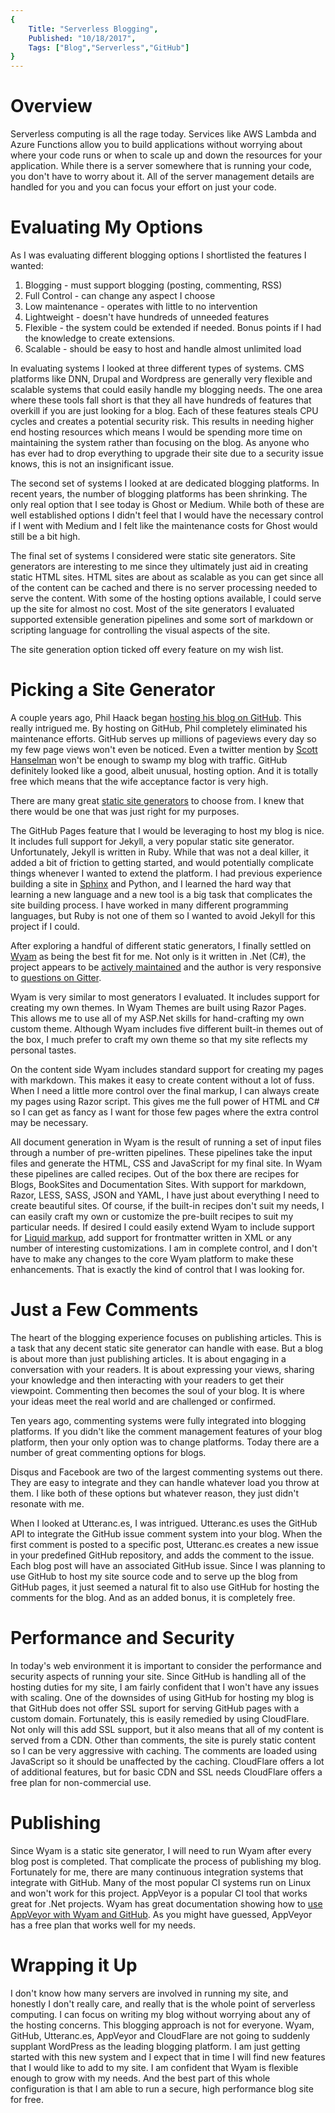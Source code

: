 ```yaml
---
{
    Title: "Serverless Blogging",
    Published: "10/18/2017",
    Tags: ["Blog","Serverless","GitHub"]
}
---
```


# Overview

Serverless computing is all the rage today. Services like AWS Lambda and Azure Functions allow you to build applications without worrying about where your code runs or when to scale up and down the resources for your application. While there is a server somewhere that is running your code, you don't have to worry about it.  All of the server management details are handled for you and you can focus your effort on just your code.

# Evaluating My Options

As I was evaluating different blogging options I shortlisted the features I wanted:

1. Blogging - must support blogging (posting, commenting, RSS)
1. Full Control - can change any aspect I choose
1. Low maintenance - operates with little to no intervention
1. Lightweight - doesn't have hundreds of unneeded features
1. Flexible - the system could be extended if needed. Bonus points if I had the knowledge to create extensions.
1. Scalable - should be easy to host and handle almost unlimited load

In evaluating systems I looked at three different types of systems. CMS platforms like DNN, Drupal and Wordpress are generally very flexible and scalable systems that could easily handle my blogging needs. The one area where these tools fall short is that they all have hundreds of features that overkill if you are just looking for a blog. Each of these features steals CPU cycles and creates a potential security risk. This results in needing higher end hosting resources which means I would be spending more time on maintaining the system rather than focusing on the blog. As anyone who has ever had to drop everything to upgrade their site due to a security issue knows, this is not an insignificant issue.

The second set of systems I looked at are dedicated blogging platforms. In recent years, the number of blogging platforms has been shrinking. The only real option that I see today is Ghost or Medium. While both of these are well established options I didn't feel that I would have the necessary control if I went with Medium and I felt like the maintenance costs for Ghost would still be a bit high.

The final set of systems I considered were static site generators. Site generators are interesting to me since they ultimately just aid in creating static HTML sites. HTML sites are about as scalable as you can get since all of the content can be cached and there is no server processing needed to serve the content. With some of the hosting options available, I could serve up the site for almost no cost. Most of the site generators I evaluated supported extensible generation pipelines and some sort of markdown or scripting language for controlling the visual aspects of the site.

The site generation option ticked off every feature on my wish list.

# Picking a Site Generator

A couple years ago, Phil Haack began [hosting his blog on GitHub](http://www.shopsmith.com/ownersite/catalog/l_univlathetoolrest.htm). This really intrigued me. By hosting on GitHub, Phil completely eliminated his maintenance efforts. GitHub serves up millions of pageviews every day so my few page views won't even be noticed. Even a twitter mention by [Scott Hanselman](https://www.hanselman.com/) won't be enough to swamp my blog with traffic. GitHub definitely looked like a good, albeit unusual, hosting option. And it is totally free which means that the wife acceptance factor is very high.

There are many great [static site generators](https://www.staticgen.com/) to choose from. I knew that there would be one that was just right for my purposes.

The GitHub Pages feature that I would be leveraging to host my blog is nice. It includes full support for Jekyll, a very popular static site generator. Unfortunately, Jekyll is written in Ruby.  While that was not a deal killer, it added a bit of friction to getting started, and would potentially complicate things whenever I wanted to extend the platform. I had previous experience building a site in [Sphinx](http://www.sphinx-doc.org/en/stable/) and Python, and I learned the hard way that learning a new language and a new tool is a big task that complicates the site building process. I have worked in many different programming languages, but Ruby is not one of them so I wanted to avoid Jekyll for this project if I could.

After exploring a handful of different static generators, I finally settled on [Wyam](http://wyam.io) as being the best fit for me. Not only is it written in .Net (C#), the project appears to be [actively maintained](https://github.com/Wyamio/Wyam) and the author is very responsive to [questions on Gitter](https://gitter.im/Wyamio/Wyam).

Wyam is very similar to most generators I evaluated. It includes support for creating my own themes. In Wyam Themes are built using Razor Pages. This allows me to use all of my ASP.Net skills for hand-crafting my own custom theme. Although Wyam includes five different built-in themes out of the box, I much prefer to craft my own theme so that my site reflects my personal tastes.

On the content side Wyam includes standard support for creating my pages with markdown. This makes it easy to create content without a lot of fuss. When I need a little more control over the final markup, I can always create my pages using Razor script. This gives me the full power of HTML and C# so I can get as fancy as I want for those few pages where the extra control may be necessary.

All document generation in Wyam is the result of running a set of input files through a number of pre-written pipelines. These pipelines take the input files and generate the HTML, CSS and JavaScript for my final site. In Wyam these pipelines are called recipes. Out of the box there are recipes for Blogs, BookSites and Documentation Sites. With support for markdown, Razor, LESS, SASS, JSON and YAML, I have just about everything I need to create beautiful sites. Of course, if the built-in recipes don't suit my needs, I can easily craft my own or customize the pre-built recipes to suit my particular needs. If desired I could easily extend Wyam to include support for [Liquid markup](http://dotliquidmarkup.org/), add support for frontmatter written in XML or any number of interesting customizations. I am in complete control, and I don't have to make any changes to the core Wyam platform to make these enhancements. That is exactly the kind of control that I was looking for.

# Just a Few Comments

The heart of the blogging experience focuses on publishing articles. This is a task that any decent static site generator can handle with ease. But a blog is about more than just publishing articles. It is about engaging in a conversation with your readers. It is about expressing your views, sharing your knowledge and then interacting with your readers to get their viewpoint. Commenting then becomes the soul of your blog. It is where your ideas meet the real world and are challenged or confirmed.

Ten years ago, commenting systems were fully integrated into blogging platforms. If you didn't like the comment management features of your blog platform, then your only option was to change platforms. Today there are a number of great commenting options for blogs.

Disqus and Facebook are two of the largest commenting systems out there. They are easy to integrate and they can handle whatever load you throw at them. I like both of these options but whatever reason, they just didn't resonate with me.

When I looked at Utteranc.es, I was intrigued. Utteranc.es uses the GitHub API to integrate the GitHub issue comment system into your blog. When the first comment is posted to a specific post, Utteranc.es creates a new issue in your predefined GitHub repository, and adds the comment to the issue. Each blog post will have an associated GitHub issue. Since I was planning to use GitHub to host my site source code and to serve up the blog from GitHub pages, it just seemed a natural fit to also use GitHub for hosting the comments for the blog. And as an added bonus, it is completely free.

# Performance and Security

In today's web environment it is important to consider the performance and security aspects of running your site. Since GitHub is handling all of the hosting duties for my site, I am fairly confident that I won't have any issues with scaling. One of the downsides of using GitHub for hosting my blog is that GitHub does not offer SSL suport for serving GitHub pages with a custom domain. Fortunately, this is easily remedied by using CloudFlare. Not only will this add SSL support, but it also means that all of my content is served from a CDN. Other than comments, the site is purely static content so I can be very aggressive with caching. The comments are loaded using JavaScript so it should be unaffected by the caching. CloudFlare offers a lot of additional features, but for basic CDN and SSL needs CloudFlare offers a free plan for non-commercial use.

# Publishing

Since Wyam is a static site generator, I will need to run Wyam after every blog post is completed. That complicate the process of publishing my blog. Fortunately for me, there are many continuous integration systems that integrate with GitHub. Many of the most popular CI systems run on Linux and won't work for this project. AppVeyor is a popular CI tool that works great for .Net projects. Wyam has great documentation showing how to [use AppVeyor with Wyam and GitHub](https://wyam.io/docs/deployment/appveyor). As you might have guessed, AppVeyor has a free plan that works well for my needs.

# Wrapping it Up

I don't know how many servers are involved in running my site, and honestly I don't really care, and really that is the whole point of serverless computing. I can focus on writing my blog without worrying about any of the hosting concerns. This blogging approach is not for everyone. Wyam, GitHub, Utteranc.es, AppVeyor and CloudFlare are not going to suddenly supplant WordPress as the leading blogging platform. I am just getting started with this new system and I expect that in time I will find new features that I would like to add to my site. I am confident that Wyam is flexible enough to grow with my needs. And the best part of this whole configuration is that I am able to run a secure, high performance blog site for free.